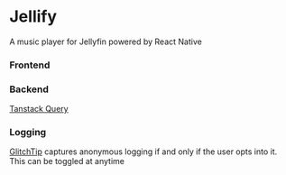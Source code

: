 # Jellify
A music player for Jellyfin powered by React Native


### Frontend


### Backend
[Tanstack Query](https://tanstack.com/query/latest/docs/framework/react/react-native)

### Logging
[GlitchTip](https://glitchtip.com/) captures anonymous logging if and only if the user opts into it. This can be toggled at anytime